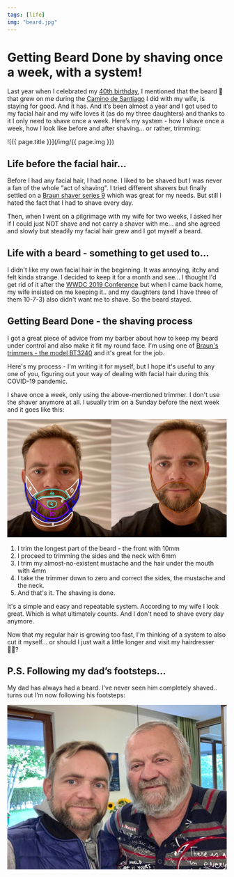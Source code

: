 ```yaml
---
tags: [life]
img: "beard.jpg"
---
```


# Getting Beard Done by shaving once a week, with a system!

Last year when I celebrated my [40th birthday](/forty), I mentioned that the beard 🧔 that grew on me during the [Camino de Santiago](/podcast-187/) I did with my wife, is staying for good. And it has. And it’s been almost a year and I got used to my facial hair and my wife loves it (as do my three daughters) and thanks to it I only need to shave once a week. Here’s my system - how I shave once a week, how I look like before and after shaving... or rather, trimming:

<!--More-->

![{{ page.title }}](/img/{{ page.img }})

## Life before the facial hair...

Before I had any facial hair, I had none. I liked to be shaved but I was never a fan of the whole "act of shaving". I tried different shavers but finally settled on a [Braun shaver series 9](https://us.braun.com/en-us/male-grooming/shavers-for-men/series-9) which was great for my needs. But still I hated the fact that I had to shave every day.

Then, when I went on a pilgrimage with my wife for two weeks, I asked her if I could just NOT shave and not carry a shaver with me... and she agreed and slowly but steadily my facial hair grew and I got myself a beard.

## Life with a beard - something to get used to...

I didn't like my own facial hair in the beginning. It was annoying, itchy and felt kinda strange. I decided to keep it for a month and see... I thought I'd get rid of it after the [WWDC 2019 Conference](/podcast-189) but when I came back home, my wife insisted on me keeping it.. and my daughters (and I have three of them 10-7-3) also didn't want me to shave. So the beard stayed.

## Getting Beard Done - the shaving process

I got a great piece of advice from my barber about how to keep my beard under control and also make it fit my round face. I'm using one of [Braun's trimmers - the model BT3240](https://us.braun.com/en-us/male-grooming/stylers-and-trimmers/beard-trimmer) and it's great for the job.

Here's my process - I'm writing it for myself, but I hope it's useful to any one of you, figuring out your way of dealing with facial hair during this COVID-19 pandemic.

I shave once a week, only using the above-mentioned trimmer. I don't use the shaver anymore at all. I usually trim on a Sunday before the next week and it goes like this:

![Getting Beard Done by shaving once a week, with a system! 2](/img/beard-2.jpg)

1. I trim the longest part of the beard - the front with 10mm
2. I proceed to trimming the sides and the neck with 6mm
3. I trim my almost-no-existent mustache and the hair under the mouth with 4mm
4. I take the trimmer down to zero and correct the sides, the mustache and the neck.
5. And that's it. The shaving is done.

It's a simple and easy and repeatable system. According to my wife I look great. Which is what ultimately counts. And I don't need to shave every day anymore.

Now that my regular hair is growing too fast, I'm thinking of a system to also cut it myself... or should I just wait a little longer and visit my hairdresser 💇‍♂️?

## P.S. Following my dad’s footsteps...

My dad has always had a beard. I’ve never seen him completely shaved.. turns out I’m now following his footsteps:

![Getting Beard Done by shaving once a week, with a system! 3](/img/beard-3.jpg)

[n]: https://michael.gratis/nozbe
[p]: /podcast